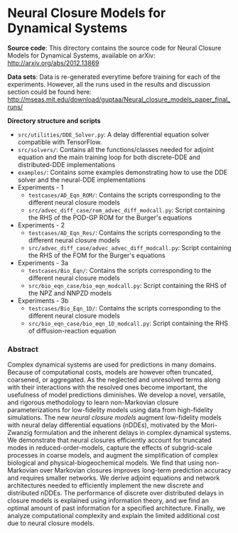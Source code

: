 # Neural Closure Models for Dynamical Systems

**Source code**: This directory contains the source code for Neural Closure Models for Dynamical Systems, available on arXiv: http://arxiv.org/abs/2012.13869

**Data sets**: Data is re-generated everytime before training for each of the experiments. However, all the runs used in the results and discussion section could be found here: http://mseas.mit.edu/download/guptaa/Neural_closure_models_paper_final_runs/

**Directory structure and scripts**

- `src/utilities/DDE_Solver.py`: A delay differential equation solver compatible with TensorFlow.
- `src/solvers/`: Contains all the functions/classes needed for adjoint equation and the main training loop for both discrete-DDE and distributed-DDE implementations
- `examples/`: Contains some examples demonstrating how to use the DDE solver and the neural-DDE implementations
- Experiments - 1 
	- `testcases/AD_Eqn_ROM/`: Contains the scripts corresponding to the different neural closure models
	- `src/advec_diff_case/rom_advec_diff_modcall.py`: Script containing the RHS of the POD-GP ROM for the Burger's equations
- Experiments - 2
	- `testcases/AD_Eqn_Res/`: Contains the scripts corresponding to the different neural closure models 
	- `src/advec_diff_case/advec_advec_diff_modcall.py`: Script containing the RHS of the FOM for the Burger's equations
- Experiments - 3a 
	- `testcases/Bio_Eqn/`: Contains the scripts corresponding to the different neural closure models
	- `src/bio_eqn_case/bio_eqn_modcall.py`: Script containing the RHS of the NPZ and NNPZD models
- Experiments - 3b 
	- `testcases/Bio_Eqn_1D/`: Contains the scripts corresponding to the different neural closure models
	- `src/bio_eqn_case/bio_eqn_1D_modcall.py`: Script containing the RHS of diffusion-reaction equation

### Abstract

Complex dynamical systems are used for predictions in many domains. Because of computational costs, models are however often truncated, coarsened, or aggregated. As the neglected and unresolved terms along with their interactions with the resolved ones become important, the usefulness of model predictions diminishes. We develop a novel, versatile, and rigorous methodology to learn non-Markovian closure parameterizations for low-fidelity models using data from high-fidelity simulations. The new *neural closure models* augment low-fidelity models with neural delay differential equations (nDDEs), motivated by the Mori-Zwanzig formulation and the inherent delays in complex dynamical systems. We demonstrate that neural closures efficiently account for truncated modes in reduced-order-models, capture the effects of subgrid-scale processes in coarse models, and augment the simplification of complex biological and physical-biogeochemical models. We find that using non-Markovian over Markovian closures improves long-term prediction accuracy and requires smaller networks. We derive adjoint equations and network architectures needed to efficiently implement the new discrete and distributed nDDEs. The performance of discrete over distributed delays in closure models is explained using information theory, and we find an optimal amount of past information for a specified architecture. Finally, we analyze computational complexity and explain the limited additional cost due to neural closure models.


